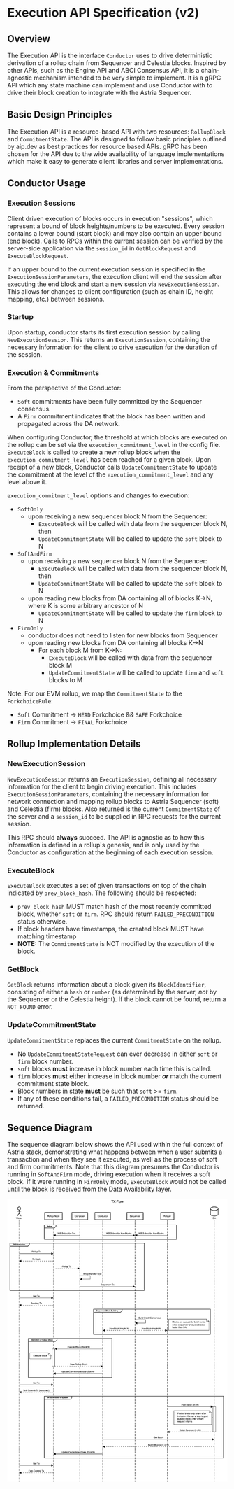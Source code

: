 # Execution API Specification (v2)

## Overview

The Execution API is the interface `Conductor` uses to drive deterministic derivation
of a rollup chain from Sequencer and Celestia blocks. Inspired by other APIs, such
as the Engine API and ABCI Consensus API, it is a chain-agnostic mechanism intended
to be very simple to implement. It is a gRPC API which any state machine can implement
and use Conductor with to drive their block creation to integrate with the Astria
Sequencer.

## Basic Design Principles

The Execution API is a resource-based API with two resources: `RollupBlock` and
`CommitmentState`. The API is designed to follow basic principles outlined by
aip.dev as best practices for resource based APIs. gRPC has been chosen for the
API due to the wide availability of language implementations which make it easy
to generate client libraries and server implementations.  

## Conductor Usage

### Execution Sessions

Client driven execution of blocks occurs in execution "sessions", which represent
a bound of block heights/numbers to be executed. Every session contains a lower
bound (start block) and may also contain an upper bound (end block). Calls to RPCs
within the current session can be verified by the server-side application via the
`session_id` in `GetBlockRequest` and `ExecuteBlockRequest`.

If an upper bound to the current execution session is specified in the `ExecutionSessionParameters`,
the execution client will end the session after executing the end block and start
a new session via `NewExecutionSession`. This allows for changes to client configuration
(such as chain ID, height mapping, etc.) between sessions.

### Startup

Upon startup, conductor starts its first execution session by calling `NewExecutionSession`.
This returns an `ExecutionSession`, containing the necessary information for the
client to drive execution for the duration of the session.

### Execution & Commitments

From the perspective of the Conductor:

- `Soft` commitments have been fully committed by the Sequencer consensus.
- A `Firm` commitment indicates that the block has been written and propagated
  across the DA network.

When configuring Conductor, the threshold at which blocks are executed on the rollup
can be set via the `execution_commitment_level` in the config file. `ExecuteBlock`
is called to create a new rollup block when the `execution_commitment_level` has
been reached for a given block. Upon receipt of a new block, Conductor calls
`UpdateCommitmentState` to update the commitment at the level of the
`execution_commitment_level` and any level above it.

`execution_commitment_level` options and changes to execution:

- `SoftOnly`
  - upon receiving a new sequencer block N from the Sequencer:
    - `ExecuteBlock` will be called with data from the sequencer block N, then
    - `UpdateCommitmentState` will be called to update the `soft` block to N
- `SoftAndFirm`
  - upon receiving a new sequencer block N from the Sequencer:
    - `ExecuteBlock` will be called with data from the sequencer block N, then
    - `UpdateCommitmentState` will be called to update the `soft` block to N
  - upon reading new blocks from DA containing all of blocks K->N, where K is
    some arbitrary ancestor of N
    - `UpdateCommitmentState` will be called to update the `firm` block to N
- `FirmOnly`
  - conductor does not need to listen for new blocks from Sequencer
  - upon reading new blocks from DA containing all blocks K->N
    - For each block M from K->N:
      - `ExecuteBlock` will be called with data from the sequencer block M
      - `UpdateCommitmentState` will be called to update `firm` and `soft` blocks
        to M

Note: For our EVM rollup, we map the `CommitmentState` to the `ForkchoiceRule`:

- `Soft` Commitment -> `HEAD` Forkchoice && `SAFE` Forkchoice
- `Firm` Commitment -> `FINAL` Forkchoice

## Rollup Implementation Details

### NewExecutionSession

`NewExecutionSession` returns an `ExecutionSession`, defining all necessary information
for the client to begin driving execution. This includes `ExecutionSessionParameters`,
containing the necessary information for network connection and mapping rollup blocks
to Astria Sequencer (soft) and Celestia (firm) blocks. Also returned is the current
`CommitmentState` of the server and a `session_id` to be supplied in RPC requests
for the current session.

This RPC should **always** succeed. The API is agnostic as
to how this information is defined in a rollup's genesis, and is only used by the
Conductor as configuration at the beginning of each execution session.

### ExecuteBlock

`ExecuteBlock` executes a set of given transactions on top of the chain
indicated by `prev_block_hash`. The following should be respected:

- `prev_block_hash` MUST match hash of the most recently committed block, whether
  `soft` or `firm`. RPC should return `FAILED_PRECONDITION` status otherwise.
- If block headers have timestamps, the created block MUST have matching timestamp
- **NOTE:** The `CommitmentState` is NOT modified by the execution of the block.

### GetBlock

`GetBlock` returns information about a block given its `BlockIdentifier`, consisting
of either a `hash` or `number` (as determined by the server, *not* by the Sequencer
or the Celestia height). If the block cannot be found, return a `NOT_FOUND` error.

### UpdateCommitmentState

`UpdateCommitmentState` replaces the current `CommitmentState` on the rollup.

- No `UpdateCommitmentStateRequest` can ever decrease in either `soft` or `firm`
  block number.
- `soft` blocks **must** increase in block number each time this is called.
- `firm` blocks **must** either increase in block number ***or*** match the current
  commitment state block.
- Block numbers in state **must** be such that  `soft` >= `firm`.
- If any of these conditions fail, a `FAILED_PRECONDITION` status should be returned.

## Sequence Diagram

The sequence diagram below shows the API used within the full context of Astria
stack, demonstrating what happens between when a user submits a transaction and
when they see it executed, as well as the process of soft and firm commitments.
Note that this diagram presumes the Conductor is running in `SoftAndFirm` mode,
driving execution when it receives a soft block. If it were running in `FirmOnly`
mode, `ExecuteBlock` would not be called until the block is received from the
Data Availability layer.

![image](assets/execution_api_sequence.png)
